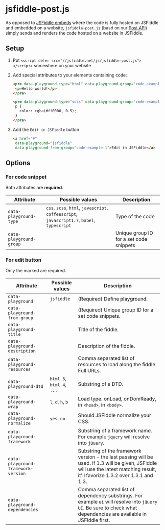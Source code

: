 # jsfiddle-post.js

As opposed to [JSFiddle embeds](https://medium.com/jsfiddle-updates/new-jsfiddle-embeds-93ab7a51ee11)
where the code is fully hosted on JSFiddle and embedded on a website,
`jsfiddle-post.js` (basd on our [Post API](http://doc.jsfiddle.net/api/post.html)) simply sends and
renders the code hosted on a website in JSFiddle.

## Setup

1. Put `<script defer src="//jsfiddle.net/js/jsfiddle-post.js"></script>` somewhere on your website
2. Add special attributes to your elements containing code:

   ```html
   <pre data-playground-type="html" data-playground-group="code-example-1">
    <p>Hello world!</p>
   </pre>
   ```

   ```html
   <pre data-playground-type="scss" data-playground-group="code-example-1">
    p {
      color: rgba(#ff0000, 0.5);
    }
   </pre>
   ```

3. Add the `Edit in JSFiddle` button

   ```html
   <a href="#"
    data-playground="jsfiddle"
    data-playground-from-group="code-example-1">Edit in JSFiddle</a>
   ```

## Options

### For code snippet

Both attributes are **required**.

Attribute  | Possible values | Description
---------- | --------------- | -----------
`data-playground-type` | `css`, `scss`, `html`, `javascript`, `coffeescript`, `javascript1.7`, `babel`, `typescript` | Type of the code
`data-playground-group` | | Unique group ID for a set code snippets

### For edit button

Only the marked are required.

Attribute  | Possible values | Description
---------- | --------------- | -----------
`data-playground` | `jsfiddle` | (Required) Define playground.
`data-playground-from-group` | | (Required) Unique group ID for a set code snippets.
`data-playground-title` | | Title of the fiddle.
`data-playground-description` | | Description of the fiddle.
`data-playground-resources` | | Comma separated list of resources to load along the fiddle. Full URLs.
`data-playground-dtd` | `html 5`, `html 4`, `...` | Substring of a DTD.
`data-playground-wrap` | `l`, `d`, `h`, `b` | Load type. onLoad, onDomReady, in `<head>`, in `<body>`.
`data-playground-normalize` | `yes`, `no` | Should JSFiddle normalize your CSS.
`data-playground-framework` | | Substring of a framework name. For example `jquery` will resolve into `jQuery`.
`data-playground-framework-version` | | Substring of the framework version - the last passing will be used. If 1.3 will be given, JSFiddle will use the latest matching result, it'll favorize 1.3.2 over 1.3.1 and 1.3.
`data-playground-dependencies` | | Comma separated list of dependency substrings. For example `ui` will resolve into `jQuery UI`. Be sure to check what dependencies are available in JSFiddle first.
